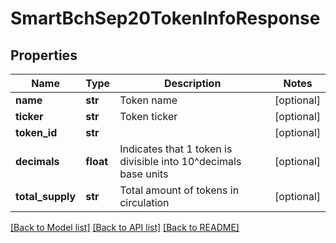 # SmartBchSep20TokenInfoResponse

## Properties
Name | Type | Description | Notes
------------ | ------------- | ------------- | -------------
**name** | **str** | Token name | [optional] 
**ticker** | **str** | Token ticker | [optional] 
**token_id** | **str** |  | [optional] 
**decimals** | **float** | Indicates that 1 token is divisible into 10^decimals base units | [optional] 
**total_supply** | **str** | Total amount of tokens in circulation | [optional] 

[[Back to Model list]](../README.md#documentation-for-models) [[Back to API list]](../README.md#documentation-for-api-endpoints) [[Back to README]](../README.md)


